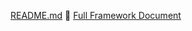 [README.md](https://github.com/user-attachments/files/20106612/README.md)
📄 [Full Framework Document](**docs/Unanimous_Consensus_Tool.md**)
